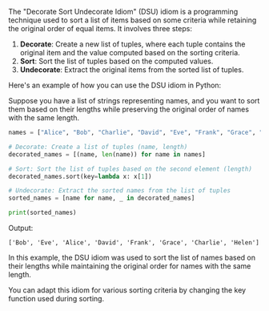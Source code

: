 The "Decorate Sort Undecorate Idiom" (DSU) idiom is a programming technique used to sort a list of items based on some criteria while retaining the original order of equal items. It involves three steps:

1. **Decorate**: Create a new list of tuples, where each tuple contains the original item and the value computed based on the sorting criteria.
2. **Sort**: Sort the list of tuples based on the computed values.
3. **Undecorate**: Extract the original items from the sorted list of tuples.

Here's an example of how you can use the DSU idiom in Python:

Suppose you have a list of strings representing names, and you want to sort them based on their lengths while preserving the original order of names with the same length.

```python
names = ["Alice", "Bob", "Charlie", "David", "Eve", "Frank", "Grace", "Helen"]

# Decorate: Create a list of tuples (name, length)
decorated_names = [(name, len(name)) for name in names]

# Sort: Sort the list of tuples based on the second element (length)
decorated_names.sort(key=lambda x: x[1])

# Undecorate: Extract the sorted names from the list of tuples
sorted_names = [name for name, _ in decorated_names]

print(sorted_names)
```

Output:
```
['Bob', 'Eve', 'Alice', 'David', 'Frank', 'Grace', 'Charlie', 'Helen']
```

In this example, the DSU idiom was used to sort the list of names based on their lengths while maintaining the original order for names with the same length.

You can adapt this idiom for various sorting criteria by changing the key function used during sorting.
